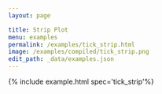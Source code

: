 ```yaml
---
layout: page

title: Strip Plot
menu: examples
permalink: /examples/tick_strip.html
image: /examples/compiled/tick_strip.png
edit_path: _data/examples.json
---
```




{% include example.html spec='tick_strip'%}
